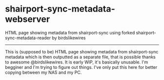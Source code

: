 # shairport-sync-metadata-webserver
HTML page showing metadata from shairport-sync using forked shairport-sync-metadata-reader by birdslikewires

---

This is (supposed to be) HTML page showing metadata from shairport-sync metadata which is then outputted as a separate file, that is possible thanks to awesome @birdslikewires.
It is early WIP, it's basically unusable. I'm begginer and I'm trying to figure out things. I've only put this here for better copying between my NAS and my PC.
